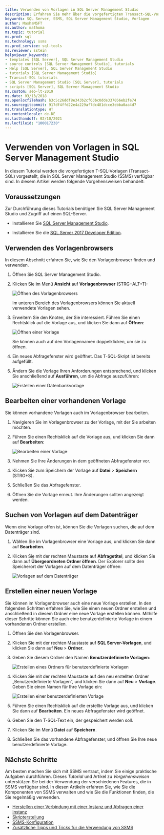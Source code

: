 ```yaml
---
title: Verwenden von Vorlagen in SQL Server Management Studio
description: Erfahren Sie mehr über die vorgefertigten Transact-SQL-Vorlagen (T-SQL), die in SQL Server Management Studio (SSMS) verfügbar sind.
keywords: SQL Server, SSMS, SQL Server Management Studio, Vorlagen
author: MashaMSFT
ms.author: mathoma
ms.topic: tutorial
ms.prod: sql
ms.technology: ssms
ms.prod_service: sql-tools
ms.reviewer: sstein
helpviewer_keywords:
- templates [SQL Server], SQL Server Management Studio
- source controls [SQL Server Management Studio], tutorials
- Help [SQL Server], SQL Server Management Studio
- tutorials [SQL Server Management Studio]
- Transact-SQL tutorials
- SQL Server Management Studio [SQL Server], tutorials
- scripts [SQL Server], SQL Server Management Studio
ms.custom: seo-lt-2019
ms.date: 03/13/2018
ms.openlocfilehash: b3c5c26ddf8e343b2cf63bc0dde337056eb2fe74
ms.sourcegitcommit: 917df4ffd22e4a229af7dc481dcce3ebba0aa4d7
ms.translationtype: HT
ms.contentlocale: de-DE
ms.lasthandoff: 02/10/2021
ms.locfileid: "100017230"
---
```

# <a name="use-templates-in-sql-server-management-studio"></a>Verwenden von Vorlagen in SQL Server Management Studio

In diesem Tutorial werden die vorgefertigten T-SQL-Vorlagen (Transact-SQL) vorgestellt, die in SQL Server Management Studio (SSMS) verfügbar sind. In diesem Artikel werden folgende Vorgehensweisen behandelt:

## <a name="prerequisites"></a>Voraussetzungen

Zur Durchführung dieses Tutorials benötigen Sie SQL Server Management Studio und Zugriff auf einen SQL-Server.

* Installieren Sie [SQL Server Management Studio](../download-sql-server-management-studio-ssms.md).

* Installieren Sie die [SQL Server 2017 Developer Edition](https://www.microsoft.com/sql-server/sql-server-downloads).

## <a name="use-template-browser"></a>Verwenden des Vorlagenbrowsers

In diesem Abschnitt erfahren Sie, wie Sie den Vorlagenbrowser finden und verwenden.

1. Öffnen Sie SQL Server Management Studio.

2. Klicken Sie im Menü **Ansicht** auf **Vorlagenbrowser** (STRG+ALT+T):

    ![Öffnen des Vorlagenbrowsers](media/templates-ssms/templatebrowser.png)

    Im unteren Bereich des Vorlagenbrowsers können Sie aktuell verwendete Vorlagen sehen.

3. Erweitern Sie den Knoten, der Sie interessiert. Führen Sie einen Rechtsklick auf die Vorlage aus, und klicken Sie dann auf **Öffnen**:

    ![Öffnen einer Vorlage](media/templates-ssms/opentemplate.png)

    Sie können auch auf den Vorlagennamen doppelklicken, um sie zu öffnen.

4. Ein neues Abfragefenster wird geöffnet. Das T-SQL-Skript ist bereits aufgefüllt.

5. Ändern Sie die Vorlage Ihren Anforderungen entsprechend, und klicken Sie anschließend auf **Ausführen**, um die Abfrage auszuführen:

    ![Erstellen einer Datenbankvorlage](media/templates-ssms/createdbtemplate.png)

## <a name="edit-an-existing-template"></a>Bearbeiten einer vorhandenen Vorlage

Sie können vorhandene Vorlagen auch im Vorlagenbrowser bearbeiten.  

1. Navigieren Sie im Vorlagenbrowser zu der Vorlage, mit der Sie arbeiten möchten.

2. Führen Sie einen Rechtsklick auf die Vorlage aus, und klicken Sie dann auf **Bearbeiten**:

    ![Bearbeiten einer Vorlage](media/templates-ssms/edittemplate.png)

3. Nehmen Sie Ihre Änderungen in dem geöffneten Abfragefenster vor.

4. Klicken Sie zum Speichern der Vorlage auf **Datei** > **Speichern** (STRG+S).

5. Schließen Sie das Abfragefenster.

6. Öffnen Sie die Vorlage erneut. Ihre Änderungen sollten angezeigt werden.

## <a name="locate-templates-on-disk"></a>Suchen von Vorlagen auf dem Datenträger

Wenn eine Vorlage offen ist, können Sie die Vorlagen suchen, die auf dem Datenträger sind.

1. Wählen Sie im Vorlagenbrowser eine Vorlage aus, und klicken Sie dann auf **Bearbeiten**.

2. Klicken Sie mit der rechten Maustaste auf **Abfragetitel**, und klicken Sie dann auf **Übergeordneten Ordner öffnen**. Der Explorer sollte den Speicherort der Vorlagen auf dem Datenträger öffnen: 

   ![Vorlagen auf dem Datenträger](media/templates-ssms/templatesondisk.png)
  
## <a name="create-a-new-template"></a>Erstellen einer neuen Vorlage

Sie können im Vorlagenbrowser auch eine neue Vorlage erstellen. In den folgenden Schritten erfahren Sie, wie Sie einen neuen Ordner erstellen und anschließend in diesem Ordner eine neue Vorlage erstellen können. Mithilfe dieser Schritte können Sie auch eine benutzerdefinierte Vorlage in einem vorhandenen Ordner erstellen. 

1. Öffnen Sie den Vorlagenbrowser.

2. Klicken Sie mit der rechten Maustaste auf **SQL Server-Vorlagen**, und klicken Sie dann auf **Neu** > **Ordner**.

3. Geben Sie diesem Ordner den Namen **Benutzerdefinierte Vorlagen**:

    ![Erstellen eines Ordners für benutzerdefinierte Vorlagen](media/templates-ssms/creatingcustomtemplate.png)

4. Klicken Sie mit der rechten Maustaste auf den neu erstellten Ordner „Benutzerdefinierte Vorlagen“, und klicken Sie dann auf **Neu** > **Vorlage**. Geben Sie einen Namen für Ihre Vorlage ein:

    ![Erstellen einer benutzerdefinierten Vorlage](media/templates-ssms/createnewtemplate.png)

5. Führen Sie einen Rechtsklick auf die erstellte Vorlage aus, und klicken Sie dann auf **Bearbeiten**. Ein neues Abfragefenster wird geöffnet.

6. Geben Sie den T-SQL-Text ein, der gespeichert werden soll.

7. Klicken Sie im Menü **Datei** auf **Speichern**.

8. Schließen Sie das vorhandene Abfragefenster, und öffnen Sie Ihre neue benutzerdefinierte Vorlage.

## <a name="next-steps"></a>Nächste Schritte

Am besten machen Sie sich mit SSMS vertraut, indem Sie einige praktische Aufgaben durchführen. Dieses *Tutorial* und Artikel zu *Vorgehensweisen* unterstützen Sie bei der Verwendung der verschiedenen Features, die in SSMS verfügbar sind.  In diesen Artikeln erfahren Sie, wie Sie die Komponenten von SSMS verwalten und wie Sie die Funktionen finden, die Sie regelmäßig verwenden.

* [Herstellen einer Verbindung mit einer Instanz und Abfragen einer Instanz](../quickstarts/ssms-connect-query-sql-server.md)
* [Skripterstellung](../tutorials/scripting-ssms.md)
* [SSMS-Konfiguration](../tutorials/ssms-configuration.md)
* [Zusätzliche Tipps und Tricks für die Verwendung von SSMS](../tutorials/ssms-tricks.md)
